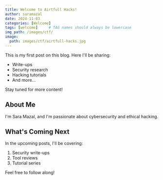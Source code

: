 ```yaml
---
title: Welcome to Airtfull Hacks!
author: saramazal
date: 2024-11-03
categories: [Welcome]
tags: [welcome]     # TAG names should always be lowercase
img_path: /images/ctf/
image:
  path: images/ctf/airtfull-hacks.jpg
---
```



This is my first post on this blog. Here I'll be sharing:
- Write-ups
- Security research
- Hacking tutorials
- And more...

Stay tuned for more content!

## About Me

I'm Sara Mazal, and I'm passionate about cybersecurity and ethical hacking.

## What's Coming Next

In the upcoming posts, I'll be covering:
1. Security write-ups
2. Tool reviews
3. Tutorial series

Feel free to follow along!